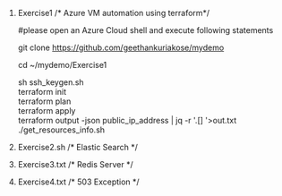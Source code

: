 

1. Exercise1  /* Azure VM automation using terraform*/

	#please open an Azure Cloud shell and execute following statements

	git  clone https://github.com/geethankuriakose/mydemo

	cd ~/mydemo/Exercise1

	sh ssh_keygen.sh\
	terraform init\
	terraform plan\
	terraform apply\
	terraform output -json public_ip_address | jq -r '.[] '>out.txt\
	./get_resources_info.sh

2. Exercise2.sh /* Elastic Search */ 
 
3. Exercise3.txt /* Redis Server */
  
4. Exercise4.txt   /* 503 Exception */


